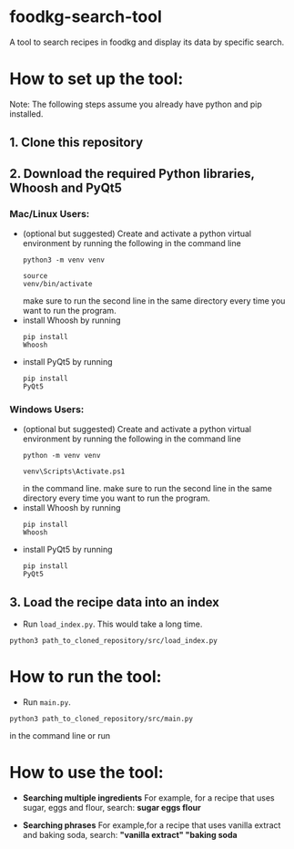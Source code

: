 # foodkg-search-tool
A tool to search recipes in foodkg and display its data by specific search. 

# How to set up the tool:
Note: The following steps assume you already have python and pip installed.

## 1. Clone this repository

## 2. Download the required Python libraries, Whoosh and PyQt5

### Mac/Linux Users:
- (optional but suggested) Create and activate a python virtual environment by running the following in the command line <pre><code>python3 -m venv venv</code></pre> <pre><code>source venv/bin/activate</code></pre> make sure to run the second line in the same directory every time you want to run the program.
- install Whoosh by running <pre><code>pip install Whoosh</code></pre>
- install PyQt5 by running <pre><code>pip install PyQt5</code></pre>

### Windows Users:
- (optional but suggested) Create and activate a python virtual environment by running the following in the command line<pre><code>python -m venv venv</code></pre> <pre><code>venv\Scripts\Activate.ps1</code></pre> in the command line. make sure to run the second line in the same directory every time you want to run the program. 
- install Whoosh by running <pre><code>pip install Whoosh</code></pre>
- install PyQt5 by running <pre><code>pip install PyQt5</code></pre>

## 3. Load the recipe data into an index
- Run <code>load_index.py</code>. This would take a long time. 
<pre><code>python3 path_to_cloned_repository/src/load_index.py</code></pre>


# How to run the tool:
- Run <code>main.py</code>. 
<pre><code>python3 path_to_cloned_repository/src/main.py</code></pre> in the command line or run 


# How to use the tool:
- <b>Searching multiple ingredients</b>
For example, for a recipe that uses sugar, eggs and flour, search: <b>sugar eggs flour</b>

- <b>Searching phrases</b>
For example,for a recipe that uses vanilla extract and baking soda, search: <b>"vanilla extract" "baking soda</b>
